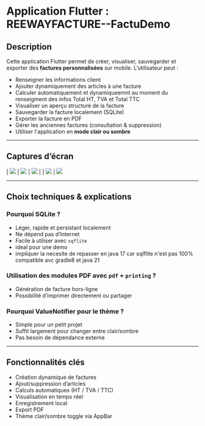 # Application Flutter : REEWAYFACTURE--FactuDemo

## Description

Cette application Flutter permet de créer, visualiser, sauvegarder et exporter des **factures personnalisées** sur mobile. L’utilisateur peut :

- Renseigner les informations client
- Ajouter dynamiquement des articles à une facture
- Calculer automatiquement et dynamiqueemnt au moment du renseigment des infos Total HT, TVA et Total TTC
- Visualiser un aperçu structuré de la facture
- Sauvegarder la facture localement (SQLite)
- Exporter la facture en PDF
- Gérer les anciennes factures (consultation & suppression)
- Utiliser l'application en **mode clair ou sombre**

---

## Captures d’écran

| ![](/assets/screenshots/screenshot_1.jpg) | ![](assets/screenshots/screenshot_2.jpg) | ![](assets/screenshots/screenshot_3.jpg) |
| ![](assets/screenshots/screenshot_4.jpg) | ![](assets/screenshots/screenshot_5.jpg)

---

## Choix techniques & explications

### Pourquoi SQLite ?

- Léger, rapide et persistant localement
- Ne dépend pas d’Internet
- Facile à utiliser avec `sqflite`
- ideal pour une demo
- impliquer la necesite de repasser en java 17 car sqlflite n'est pas 100% compatible avc gradle8 et java 21

### Utilisation des modules PDF avec `pdf` + `printing` ?

- Génération de facture hors-ligne
- Possibilité d’imprimer directement ou partager

### Pourquoi ValueNotifier pour le thème ?

- Simple pour un petit projet
- Suffit largement pour changer entre clair/sombre
- Pas besoin de dépendance externe

---

## Fonctionnalités clés

- Création dynamique de factures
- Ajout/suppression d’articles
- Calculs automatiques (HT / TVA / TTC)
- Visualisation en temps réel
- Enregistrement local
- Export PDF
- Thème clair/sombre toggle via AppBar
